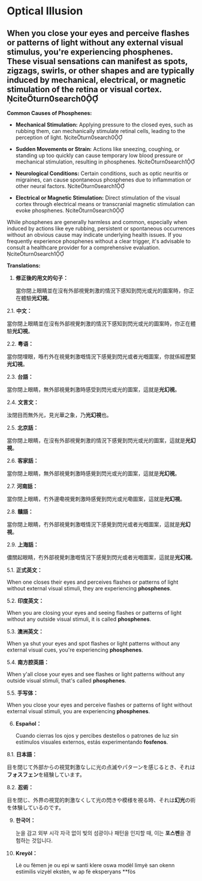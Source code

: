 # Optical Illusion

## When you close your eyes and perceive flashes or patterns of light without any external visual stimulus, you're experiencing **phosphenes**. These visual sensations can manifest as spots, zigzags, swirls, or other shapes and are typically induced by mechanical, electrical, or magnetic stimulation of the retina or visual cortex. citeturn0search0

**Common Causes of Phosphenes:**

- **Mechanical Stimulation:** Applying pressure to the closed eyes, such as rubbing them, can mechanically stimulate retinal cells, leading to the perception of light. citeturn0search0

- **Sudden Movements or Strain:** Actions like sneezing, coughing, or standing up too quickly can cause temporary low blood pressure or mechanical stimulation, resulting in phosphenes. citeturn0search1

- **Neurological Conditions:** Certain conditions, such as optic neuritis or migraines, can cause spontaneous phosphenes due to inflammation or other neural factors. citeturn0search1

- **Electrical or Magnetic Stimulation:** Direct stimulation of the visual cortex through electrical means or transcranial magnetic stimulation can evoke phosphenes. citeturn0search0

While phosphenes are generally harmless and common, especially when induced by actions like eye rubbing, persistent or spontaneous occurrences without an obvious cause may indicate underlying health issues. If you frequently experience phosphenes without a clear trigger, it's advisable to consult a healthcare provider for a comprehensive evaluation. citeturn0search1

**Translations:**

1. **修正後的用文的句子：**

   當你閉上眼睛並在沒有外部視覺刺激的情況下感知到閃光或光的圖案時，你正在體驗**光幻視**。

2.1. **中文：**

   當你閉上眼睛並在沒有外部視覺刺激的情況下感知到閃光或光的圖案時，你正在體驗**光幻視**。

2.2. **粤语：**

   當你閉埋眼，喺冇外在視覺刺激嘅情況下感覺到閃光或者光嘅圖案，你就係經歷緊**光幻視**。

2.3. **台語：**

   當你閉上眼睛，無外部視覺刺激時感受到閃光或光的圖案，這就是**光幻視**。

2.4. **文言文：**

   汝閉目而無外光，見光華之象，乃**光幻視**也。

2.5. **北京話：**

   當你閉上眼睛，在沒有外部視覺刺激的情況下感覺到閃光或光的圖案，這就是**光幻視**。

2.6. **客家話：**

   當你閉上眼睛，無外部視覺刺激時感覺到閃光或光的圖案，這就是**光幻視**。

2.7. **河南話：**

   當你閉上眼睛，冇外邊嘞視覺刺激時感覺到閃光或光嘞圖案，這就是**光幻視**。

2.8. **贛語：**

   當你閉上眼睛，冇外部視覺刺激嘅情況下感覺到閃光或者光嘅圖案，這就是**光幻視**。

2.9. **上海話：**

   儂關起眼睛，冇外部視覺刺激嘅情況下感覺到閃光或者光嘅圖案，這就是**光幻視**。

5.1. **正式英文：**

   When one closes their eyes and perceives flashes or patterns of light without external visual stimuli, they are experiencing **phosphenes**.

5.2. **印度英文：**

   When you are closing your eyes and seeing flashes or patterns of light without any outside visual stimuli, it is called **phosphenes**.

5.3. **澳洲英文：**

   When ya shut your eyes and spot flashes or light patterns without any external visual cues, you're experiencing **phosphenes**.

5.4. **南方腔英語：**

   When y'all close your eyes and see flashes or light patterns without any outside visual stimuli, that's called **phosphenes**.

5.5. **手写体：**

   When you close your eyes and perceive flashes or patterns of light without external visual stimuli, you are experiencing **phosphenes**.

6. **Español：**

   Cuando cierras los ojos y percibes destellos o patrones de luz sin estímulos visuales externos, estás experimentando **fosfenos**.

8.1. **日本語：**

   目を閉じて外部からの視覚刺激なしに光の点滅やパターンを感じるとき、それは**フォスフェン**を経験しています。

8.2. **忍術：**

   目を閉じ、外界の視覚的刺激なくして光の閃きや模様を視る時、それは**幻光**の術を体験しているのです。

9. **한국어：**

   눈을 감고 외부 시각 자극 없이 빛의 섬광이나 패턴을 인지할 때, 이는 **포스펜**을 경험하는 것입니다.

10. **Kreyòl：**

    Lè ou fèmen je ou epi w santi klere oswa modèl limyè san okenn estimilis vizyèl ekstèn, w ap fè eksperyans **fòs 
